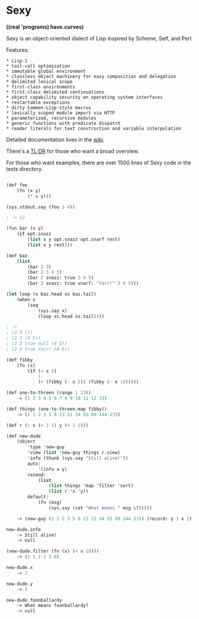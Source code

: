 Sexy
====

**((real 'programs) have.curves)**

Sexy is an object-oriented dialect of Lisp inspired by Scheme, Self, and Perl.

Features:

    * Lisp-1
    * tail-call optimization
    * immutable global environment
    * classless object machinery for easy composition and delegation
    * delimited lexical scope
    * first-class environments
    * first-class delimited continuations
    * object capability security on operating system interfaces
    * restartable exceptions
    * dirty Common-Lisp-style macros
    * lexically scoped module import via HTTP
    * parameterized, recursive modules
    * generic functions with predicate dispatch
    * reader literals for text construction and variable interpolation

Detailed documentation lives in the [wiki](https://github.com/TurtleKitty/Sexy/wiki).

There's a [TL;DR](https://github.com/TurtleKitty/Sexy/wiki/tldr) for those who want a broad overview.

For those who want examples, there are over 1500 lines of Sexy code in the tests directory.

```scheme

(def foo
    (fn (x y)
        (* x y)))

(sys.stdout.say (foo 3 4))

; -> 12

(fun bar (x y) 
    (if opt.snazz
        (list x y opt.snazz opt.snarf rest)
        (list x y rest)))

(def baz
    (list
        (bar 2 3)
        (bar 2 3 4 5)
        (bar 2 snazz: true 3 4 5)
        (bar 2 snazz: true snarf: "Yarr!" 3 4 5)))

(let loop (x baz.head xs baz.tail)
    (when x
        (seq
            (sys.say x)
            (loop xs.head xs.tail))))

; ->
; (2 3 ())
; (2 3 (4 5))
; (2 3 true null (4 5))
; (2 3 true Yarr! (4 5))

(def fibby
    (fn (x)
        (if (< x 3)
            1
            (+ (fibby (- x 2)) (fibby (- x 1))))))

(def one-to-threen (range 1 13))
    -> (1 2 3 4 5 6 7 8 9 10 11 12 13)

(def things (one-to-threen.map fibby))
    -> (1 1 2 3 5 8 13 21 34 55 89 144 233)

(def r (: x (+ 1 1) y (+ 1 2)))

(def new-dude
    (object
        'type 'new-guy
        'view (list 'new-guy things r.view)
        'info (thunk (sys.say "Still alive!"))
        auto:
            '(info x y)
        resend:
            (list
                (list things 'map 'filter 'sort)
                (list r 'x 'y))
        default:
            (fn (msg)
                (sys.say (cat "What means " msg \?)))))

    -> (new-guy (1 1 2 3 5 8 13 21 34 55 89 144 233) (record: y 3 x 2))

new-dude.info
    -> Still alive!
    -> null

(new-dude.filter (fn (x) (< x 10)))
    -> (1 1 2 3 5 8)

new-dude.x
    -> 2

new-dude.y
    -> 3

new-dude.foonballardy
    -> What means foonballardy?
    -> null
```


